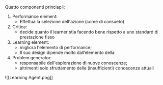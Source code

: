 Quatto componenti princiapli:
1) Performance element:
	- Effettua la selezione dell'azione (come di consueto)
2) Critica:
	- decide quanto il learner stia facendo bene rispetto a uno standard di prestazione fisso
3) Learning element:
	- migliora l'elemento di performance;
	- Il suo design dipende molto dall’elemento della 
4) Problem generator:
	- responsabile dell'esplorazione di nuove conoscenze;
	- altrimenti solo sfruttamento delle (insufficienti) conoscenze attuali

![[Learning Agent.png]]